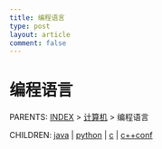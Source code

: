 ```yaml
---
title: 编程语言
type: post
layout: article
comment: false
---
```


# 编程语言

PARENTS: [INDEX](/gknows/wiki) > [计算机](/gknows/计算机) > 编程语言

CHILDREN: [java](/gknows/java) | [python](/gknows/python) | [c](/gknows/c) | [c++conf](/gknows/c++conf)
